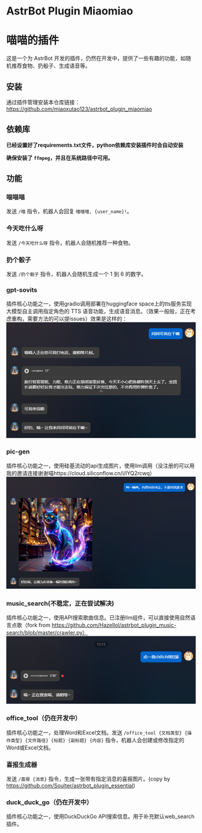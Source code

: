 # AstrBot Plugin Miaomiao
# 喵喵的插件

这是一个为 AstrBot 开发的插件，仍然在开发中，提供了一些有趣的功能，如随机推荐食物、扔骰子、生成语音等。


## 安装

通过插件管理安装本仓库链接： 
https://github.com/miaoxutao123/astrbot_plugin_miaomiao


## 依赖库

**已经设置好了requirements.txt文件，python依赖库安装插件时会自动安装**

**确保安装了 `ffmpeg`，并且在系统路径中可用。**

## 功能

### 喵喵喵
发送 `/喵` 指令，机器人会回复 `喵喵喵, {user_name}!`。

### 今天吃什么呀
发送 `/今天吃什么呀` 指令，机器人会随机推荐一种食物。

### 扔个骰子
发送 `/扔个骰子` 指令，机器人会随机生成一个 1 到 6 的数字。

### gpt-sovits
插件核心功能之一，使用gradio调用部署在huggingface space上的tts服务实现大模型自主调用指定角色的 TTS 语音功能，生成语音消息。（效果一般般，正在考虑重构，需要方法的可以提issues）效果是这样的：
![实现效果](chat1.png)

### pic-gen
插件核心功能之一，使用硅基流动的api生成图片，使用llm调用（没注册的可以用我的邀请连接谢谢喵https://cloud.siliconflow.cn/i/lYQ2rcwq）
![实现效果](pic-gen.png)

### music_search(不稳定，正在尝试解决)
插件核心功能之一，使用API搜索歌曲信息。已注册llm组件，可以直接使用自然语言点歌（fork from https://github.com/Hazellol/astrbot_plugin_music-search/blob/master/crawler.py）
![实现效果](getMusic.png)

### office_tool（仍在开发中）
插件核心功能之一，处理Word和Excel文档。发送 `/office_tool {文档类型} {操作类型} {文件路径} {标题} {副标题} {内容}` 指令，机器人会创建或修改指定的Word或Excel文档。

### 喜报生成器
发送 `/喜报 {消息}` 指令，生成一张带有指定消息的喜报图片。(copy by https://github.com/Soulter/astrbot_plugin_essential)

### duck_duck_go（仍在开发中）
插件核心功能之一，使用DuckDuckGo API搜索信息。用于补充默认web_search插件。
